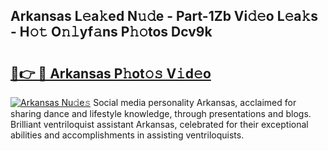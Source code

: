## Arkansas L𝚎a𝚔ed N𝚞𝚍e - Part-1Zb Vi𝚍𝚎o L𝚎a𝚔s - H𝚘𝚝 O𝚗𝚕yf𝚊ns P𝚑𝚘tos Dcv9k

# <h2><a href="http://kfdi2d7.oniu.top/?m=Arkansas">🔗👉 🔴 Arkansas P𝚑ot𝚘𝚜 V𝚒d𝚎o</a></h2>

[![Arkansas Nu𝚍e𝚜](https://i.imgur.com/0qMVB7G.gif)](http://kfdi2d7.oniu.top/?m=Arkansas)
Social media personality Arkansas, acclaimed for sharing dance and lifestyle knowledge, through presentations and blogs. Brilliant ventriloquist assistant Arkansas, celebrated for their exceptional abilities and accomplishments in assisting ventriloquists.  
